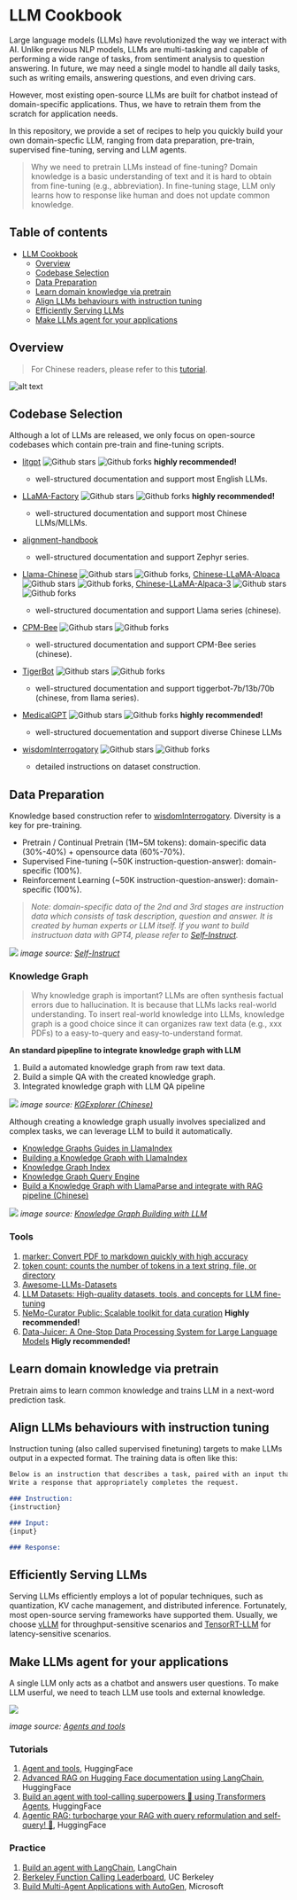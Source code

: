 # LLM Cookbook
Large language models (LLMs) have revolutionized the way we interact with AI. Unlike previous NLP models, LLMs are multi-tasking and capable of performing a wide range of tasks, from sentiment analysis to question answering. In future, we may need a single model to handle all daily tasks, such as writing emails, answering questions, and even driving cars.

However, most existing open-source LLMs are built for chatbot instead of domain-specific applications. Thus, we have to retrain them from the scratch for application needs.

In this repository, we provide a set of recipes to help you quickly build your own domain-specfic LLM, ranging from data preparation, pre-train, supervised fine-tuning, serving and LLM agents.

> Why we need to pretrain LLMs instead of fine-tuning?
> Domain knowledge is a basic understanding of text and it is hard to obtain from fine-tuning (e.g., abbreviation). In fine-tuning stage, LLM only learns how to response like human and does not update common knowledge.

## Table of contents
- [LLM Cookbook](#llm-cookbook)
    - [Overview](#overview)
    - [Codebase Selection](#codebase-selection)
    - [Data Preparation](#data-preparation)
    - [Learn domain knowledge via pretrain](#learn-domain-knowledge-via-pretrain)
    - [Align LLMs behaviours with instruction tuning](#align-llms-behaviours-with-instruction-tuning)
    - [Efficiently Serving LLMs](#efficiently-serving-llms)
    - [Make LLMs agent for your applications](#make-llms-agent-for-your-applications)

## Overview
> For Chinese readers, please refer to this [tutorial](https://cloud.tencent.com/developer/article/2315386).

<!-- ![alt text](image.png) -->

![alt text](image-1.png)

## Codebase Selection
Although a lot of LLMs are released, we only focus on open-source codebases which contain pre-train and fine-tuning scripts.
- [litgpt](https://github.com/Lightning-AI/litgpt) ![Github stars](https://img.shields.io/github/stars/Lightning-AI/litgpt.svg) ![Github forks](https://img.shields.io/github/forks/Lightning-AI/litgpt.svg) **highly recommended!**
    - well-structured documentation and support most English LLMs.
- [LLaMA-Factory](https://github.com/hiyouga/LLaMA-Factory) ![Github stars](https://img.shields.io/github/stars/hiyouga/LLaMA-Factory.svg) ![Github forks](https://img.shields.io/github/forks/hiyouga/LLaMA-Factory.svg) **highly recommended!**
    - well-structured documentation and support most Chinese LLMs/MLLMs. 
- [alignment-handbook](https://github.com/huggingface/alignment-handbook) 
    - well-structured documentation and support Zephyr series.
- [Llama-Chinese](https://github.com/LlamaFamily/Llama-Chinese) ![Github stars](https://img.shields.io/github/stars/LlamaFamily/Llama-Chinese.svg) ![Github forks](https://img.shields.io/github/forks/LlamaFamily/Llama-Chinese.svg), [Chinese-LLaMA-Alpaca](https://github.com/ymcui/Chinese-LLaMA-Alpaca) ![Github stars](https://img.shields.io/github/stars/ymcui/Chinese-LLaMA-Alpaca.svg) ![Github forks](https://img.shields.io/github/forks/ymcui/Chinese-LLaMA-Alpaca.svg), [Chinese-LLaMA-Alpaca-3](https://github.com/ymcui/Chinese-LLaMA-Alpaca-3) ![Github stars](https://img.shields.io/github/stars/ymcui/Chinese-LLaMA-Alpaca-3.svg) ![Github forks](https://img.shields.io/github/forks/ymcui/Chinese-LLaMA-Alpaca-3.svg)
    - well-structured documentation and support Llama series (chinese).

- [CPM-Bee](https://github.com/OpenBMB/CPM-Bee) ![Github stars](https://img.shields.io/github/stars/OpenBMB/CPM-Bee.svg) ![Github forks](https://img.shields.io/github/forks/OpenBMB/CPM-Bee.svg)
    - well-structured documentation and support CPM-Bee series (chinese).
- [TigerBot](https://github.com/TigerResearch/TigerBot) ![Github stars](https://img.shields.io/github/stars/TigerResearch/TigerBot.svg) ![Github forks](https://img.shields.io/github/forks/TigerResearch/TigerBot.svg)
    - well-structured documentation and support tiggerbot-7b/13b/70b (chinese, from llama series).
- [MedicalGPT](https://github.com/shibing624/MedicalGPT) ![Github stars](https://img.shields.io/github/stars/shibing624/MedicalGPT.svg) ![Github forks](https://img.shields.io/github/forks/shibing624/MedicalGPT.svg) **highly recommended!**
    - well-structured docuementation and support diverse Chinese LLMs 
- [wisdomInterrogatory](https://github.com/zhihaiLLM/wisdomInterrogatory) ![Github stars](https://img.shields.io/github/stars/zhihaiLLM/wisdomInterrogatory.svg) ![Github forks](https://img.shields.io/github/forks/zhihaiLLM/wisdomInterrogatory.svg)
    - detailed instructions on dataset construction.

## Data Preparation

Knowledge based construction refer to [wisdomInterrogatory](https://github.com/zhihaiLLM/wisdomInterrogatory). Diversity is a key for pre-training.

- Pretrain / Continual Pretrain (1M~5M tokens): domain-specific data (30%-40%) + opensource data (60%-70%).
- Supervised Fine-tuning (~50K instruction-question-answer): domain-specific (100%).
- Reinforcement Learning (~50K instruction-question-answer): domain-specific (100%).

> _Note: domain-specific data of the 2nd and 3rd stages are instruction data which consists of task description, question and answer. It is created by human experts or LLM itself. If you want to build instructuon data with GPT4, please refer to [Self-Instruct](https://github.com/yizhongw/self-instruct)._

![](https://github.com/yizhongw/self-instruct/raw/main/docs/pipeline.JPG)
_image source: [Self-Instruct](https://github.com/yizhongw/self-instruct)_

### Knowledge Graph
> Why knowledge graph is important? 
> LLMs are often synthesis factual errors due to hallucination. It is because that LLMs lacks real-world understanding. To insert real-world knowledge into LLMs, knowledge graph is a good choice since it can organizes raw text data (e.g., xxx PDFs) to a easy-to-query and easy-to-understand format.

**An standard pipepline to integrate knowledge graph with LLM**

1. Build a automated knowledge graph from raw text data.
2. Build a simple QA with the created knowledge graph.
3. Integrated knowledge graph with LLM QA pipeline

![](https://github.com/Xu1Aan/KGExplorer/raw/main/asset/%E6%A8%A1%E5%9E%8B%E6%A1%86%E6%9E%B6.png)
*image source: [KGExplorer (Chinese)](https://github.com/Xu1Aan/KGExplorer)*

Although creating a knowledge graph usually involves specialized and complex tasks, we can leverage LLM to build it automatically.

- [Knowledge Graphs Guides in LlamaIndex](https://docs.llamaindex.ai/en/stable/understanding/putting_it_all_together/graphs/)
- [Building a Knowledge Graph with LlamaIndex](https://siwei.io/graph-enabled-llama-index/knowledge_graph_query_engine.html)
- [Knowledge Graph Index](https://docs.llamaindex.ai/en/stable/examples/index_structs/knowledge_graph/KnowledgeGraphDemo/)
- [Knowledge Graph Query Engine](https://docs.llamaindex.ai/en/stable/examples/query_engine/knowledge_graph_query_engine/#step-1-load-data-from-wikipedia-for-guardians-of-the-galaxy-vol-3)
- [Build a Knowledge Graph with LlamaParse and integrate with RAG pipeline (Chinese)](https://segmentfault.com/a/1190000044890510)

![](https://github.com/siwei-io/talks/assets/1651790/495e035e-7975-4b77-987a-26f8e1d763d2)
_image source: [Knowledge Graph Building with LLM](https://colab.research.google.com/drive/1tLjOg2ZQuIClfuWrAC2LdiZHCov8oUbs)_

### Tools
1. [marker: Convert PDF to markdown quickly with high accuracy](https://github.com/VikParuchuri/marker)
2. [token count: counts the number of tokens in a text string, file, or directory](https://github.com/felvin-search/token-count)
3. [Awesome-LLMs-Datasets](https://github.com/lmmlzn/Awesome-LLMs-Datasets)
4. [LLM Datasets: High-quality datasets, tools, and concepts for LLM fine-tuning](https://github.com/mlabonne/llm-datasets)
5. [NeMo-Curator Public: Scalable toolkit for data curation](https://github.com/NVIDIA/NeMo-Curator?tab=readme-ov-file) **Highly recommended!**
6. [Data-Juicer: A One-Stop Data Processing System for Large Language Models](https://github.com/modelscope/data-juicer) **Higly recommended!**

## Learn domain knowledge via pretrain

Pretrain aims to learn common knowledge and trains LLM in a next-word prediction task.

## Align LLMs behaviours with instruction tuning

Instruction tuning (also called supervised finetuning) targets to make LLMs output in a expected format. The training data is often like this: 
```markdown
Below is an instruction that describes a task, paired with an input that provides further context. 
Write a response that appropriately completes the request.

### Instruction:
{instruction}

### Input:
{input}

### Response: 
```

## Efficiently Serving LLMs 
Serving LLMs efficiently employs a lot of popular techniques, such as quantization, KV cache management, and distributed inference. Fortunately, most open-source serving frameworks have supported them. Usually, we choose [vLLM](https://docs.vllm.ai/en/latest/index.html) for throughput-sensitive scenarios and [TensorRT-LLM](https://github.com/NVIDIA/TensorRT-LLM) for latency-sensitive scenarios.

## Make LLMs agent for your applications
A single LLM only acts as a chatbot and answers user questions. To make LLM userful, we need to teach LLM use tools and external knowledge.

![](https://huggingface.co/datasets/huggingface/documentation-images/resolve/main/blog/open-source-llms-as-agents/ReAct.png)

*image source: [Agents and tools](https://huggingface.co/docs/transformers/agents)*

### Tutorials
1. [Agent and tools](https://huggingface.co/docs/transformers/agents), HuggingFace
2. [Advanced RAG on Hugging Face documentation using LangChain](https://huggingface.co/learn/cookbook/advanced_rag), HuggingFace
3. [Build an agent with tool-calling superpowers 🦸 using Transformers Agents](https://huggingface.co/learn/cookbook/agents), HuggingFace
4. [Agentic RAG: turbocharge your RAG with query reformulation and self-query! 🚀](https://huggingface.co/learn/cookbook/agent_rag), HuggingFace

### Practice
1. [Build an agent with LangChain](https://python.langchain.com/v0.1/docs/modules/agents/), LangChain
2. [Berkeley Function Calling Leaderboard](https://github.com/ShishirPatil/gorilla/tree/main/berkeley-function-call-leaderboard), UC Berkeley
3. [Build Multi-Agent Applications with AutoGen](https://microsoft.github.io/autogen/docs/Getting-Started/), Microsoft